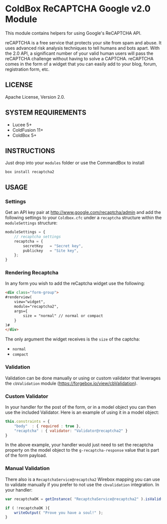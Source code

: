 # ColdBox ReCAPTCHA Google v2.0 Module

This module contains helpers for using Google's ReCAPTCHA API.

reCAPTCHA is a free service that protects your site from spam and abuse. It uses advanced risk analysis techniques to tell humans and bots apart. With the 2.0 API, a significant number of your valid human users will pass the reCAPTCHA challenge without having to solve a CAPTCHA. reCAPTCHA comes in the form of a widget that you can easily add to your blog, forum, registration form, etc.

## LICENSE

Apache License, Version 2.0.

## SYSTEM REQUIREMENTS

- Lucee 5+
- ColdFusion 11+
- ColdBox 5+

## INSTRUCTIONS
Just drop into your `modules` folder or use the CommandBox to install

`box install recaptcha2`

## USAGE

### Settings

Get an API key pair at http://www.google.com/recaptcha/admin and add the following settings to your `Coldbox.cfc` under a `recaptcha` structure within the `moduleSettings` structure:

```js
moduleSettings = {
	// recaptcha settings
	recaptcha = {
    	secretKey 	= "Secret key",
    	publickey 	= "Site key",
	};
}
```

### Rendering Recaptcha

In any form you wish to add the reCaptcha widget use the following:

```html
<div class="form-group">
#renderview(
	view="widget",
	module="recaptcha2",
	args={
		size = "normal" // normal or compact
	}
)#
</div>
```

The only argument the widget receives is the `size` of the captcha:
- `normal`
- `compact`

### Validation

Validation can be done manually or using or custom validator that leverages the `cbValidation` module (https://forgebox.io/view/cbValidation).

### Custom Validator

In your handler for the post of the form, or in a model object you can then use the included Validator. Here is an example of using it in a model object:

```js
this.constraints = {
	"body" 	: { required : true },
	"recaptcha" : { validator: "Validator@recaptcha2" }
}
```

In the above example, your handler would just need to set the recaptcha property on the model object to the `g-recaptcha-response` value that is part of the form payload.

### Manual Validation

There also is a `RecaptchaService@recaptcha2` Wirebox mapping you can use to validate manually if you prefer to not use the `cbvalidation` integration. In your handler:

```js
var recaptchaOK = getInstance( "RecaptchaService@recaptcha2" ).isValid( rc[ "g-recaptcha-response" ] );

if ( !recaptchaOK ){
    writeOutput( "Prove you have a soul!" );
}
```